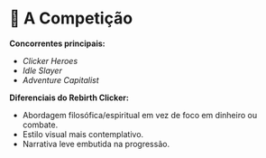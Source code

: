 # 🎯 A Competição

**Concorrentes principais:**
- *Clicker Heroes*
- *Idle Slayer*
- *Adventure Capitalist*

**Diferenciais do Rebirth Clicker:**
- Abordagem filosófica/espiritual em vez de foco em dinheiro ou combate.
- Estilo visual mais contemplativo.
- Narrativa leve embutida na progressão.
